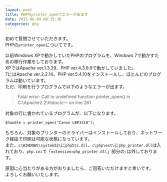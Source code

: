 ```yaml
---
layout: post
title: PHPのprinter_openでエラーが出ます
date: 2015-06-09 08:35:30
categories: php
---
```

<!-- {% raw %} -->
<p>初めて質問させていただきます。<br>
PHPの<code>printer_open</code>についてです。</p>

<p>以前Windows XPで動かしていたPHPのプログラムを、Windows 7で動かすための移行作業をしております。<br>
XPではApache ver.1.3.29、PHP ver.4.3.9.9で動かしていました。<br>
7にはApache ver.2.2.14、PHP ver.5.4.10をインストールし、ほとんどのプログラムは動いています。<br>
ただ、印刷を行うプログラムで以下のようなエラーが出ます。</p>

<blockquote>
  <p>Fatal error: Call to undefined function printer_open() in C:\Apache2.2\htdocs\～ on line 261</p>
</blockquote>

<p>対象の行に書かれているプログラムが、以下になります。</p>

<pre><code>$handle = printer_open("Canon LBP3310");
</code></pre>

<p>もちろん、対象のプリンターのドライバーはインストールしており、ネットワーク経由で印刷は可能な状態になっています。<br>
また、<code>c\WINDOWS\system32\</code>に<code>php5ts.dll</code>、<code>c\php\ext\</code>に<code>php_printer.dll</code>は入れており、<code>php.ini</code>で「<code>extension=php_printer.dll</code>」部分の<code>;</code>は外しております。</p>

<p>原因に心当たりがある方がおりましたら、ご回答いただけますと幸いです。<br>
よろしくお願いいたします。</p>
<!-- {% endraw %} -->

